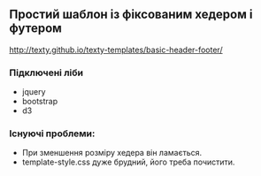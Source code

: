 ## Простий шаблон із фіксованим хедером і футером
http://texty.github.io/texty-templates/basic-header-footer/

### Підключені ліби
* jquery
* bootstrap
* d3

### Існуючі проблеми:
* При зменшення розміру хедера він ламається.
* template-style.css дуже брудний, його треба почистити.
